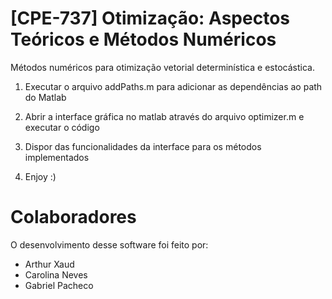 # [CPE-737] Otimização: Aspectos Teóricos e Métodos Numéricos
Métodos numéricos para otimização vetorial determinística e estocástica.

1) Executar o arquivo addPaths.m para adicionar as dependências ao path do Matlab

2) Abrir a interface gráfica no matlab através do arquivo optimizer.m e executar o código

3) Dispor das funcionalidades da interface para os métodos implementados

4) Enjoy :)

# Colaboradores
O desenvolvimento desse software foi feito por:
* Arthur Xaud
* Carolina Neves
* Gabriel Pacheco

